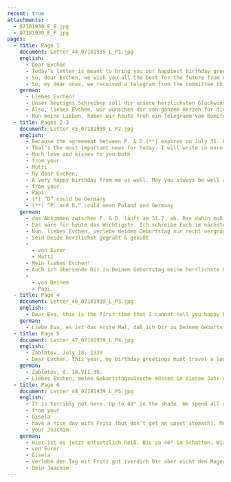 ```yaml
---
recent: true
attachments:
  - 07181939_E_B.jpg
  - 07181939_E_F.jpg
pages:
  - title: Page 1
    document: Letter_44_07181939_L_P1.jpg
    english:
      - Dear Evchen
      - Today’s letter is meant to bring you our happiest birthday greetings. Since this is the first time we are unable to be together on this day, you will have to accept them this way.
      - So, dear Evchen, we wish you all the best for the future from our hearts. May you stay healthy. Everything else will be well. And God will help us celebrate this day together again some time.-
      - So, my dear ones, we received a telegram from the committee this morning that Papa received his visa for D.(*) So he will leave Leipzig tomorrow for two weeks. As you know, everything has been prepared there, so we can assume that he will get it done during that time. 
    german:
      - Liebes Evchen!
      - Unser heutiges Schreiben soll dir unsere herzlichsten Glückwünsche bringen. Da wir das erstemal diesen Tag nicht zusammen sein können, mußt du diese auf diesem Wege annehmen.
      - Also, liebes Evchen, wir wünschen dir von ganzem Herzen für die Zukunft alles Gute. Bleibe nur recht schön gesund. Alles andere wird gut gehen. Und Gott wird helfen, daß wir alle mal wieder zusammen diesen Tag feiern. –
      - Nun meine Lieben, haben wir heute früh ein Telegramm vom Komitee erhalten, daß Papa sein Visum f. D. erhalten hat. Also fährt er morgen früh nach Leipzig auf 14 Tage. Es ist ja soweit alles dort vorbereitet, sodaß wohl anzunehmen ist, daß er es in dieser Zeit schafft. Denn
  - title: Pages 2-3
    document: Letter_45_07181939_L_P2.jpg
    english:
      - Because the agreement between P. & D.(**) expires on July 31. Until then, P. must have returned here. Papa went to see [his] sister with Felix for 12 days.
      - That’s the most important news for today. I will write in more detail in the next letter, because we need to get a lot done now. Well, dear Evchen, may you have a joyful and healthy birthday. We have been invited by neighbors to a wedding on that same day. We will think of you every hour. Will you do the same?
      - Much love and kisses to you both
      - from your
      - Mutti
      - My dear Evchen,
      - A very happy birthday from me as well. May you always be well and may you live with Fritz for many more years. Unfortunately, we cannot give you a birthday kiss this year, but we are always thinking of you. I will be traveling to D. tomorrow, and I hope to be able to take care of everything there. But Mutti has written to you in more detail. Much love and kisses to you and Fritz
      - from your
      - Papi.
      - (*) “D” could be Germany
      - (**) “P. and D.” could mean Poland and Germany
    german:
      - das Abkommen zwischen P. & D. läuft am 31.7. ab. Bis dahin muß P. wieder hier sein. Papa war 12 Tage mit Felix bei der Schwester.
      - Das wäre für heute das Wichtigste. Ich schreibe Euch im nächsten Brief wieder ausführlicher, denn wir haben noch allerhand jetzt zu erledigen.
      - Nun, liebes Evchen, verlebe deinen Geburtstag nur recht vergnügt & gesund. Am selben Tage sind wir hier von netter Nachbarschaft zu einer Hochzeit eingeladen. Wir werden da jede Stunde an Euch denken. Ihr auch an uns?
      - Seid Beide herzlichst gegrüßt & geküßt
      -
        - von Eurer
        - Mutti
      - Mein liebes Evchen!
      - Auch ich übersende Dir zu Deinem Geburtstag meine herrlichste Gratulation. Möge es Dir immer recht gut gehen und sollst Du noch viele Jahre mit Fritz zusammen leben können. Wir können Dir leider dieses Jahr keinen Geburtstagskuß geben, doch denken wir immer an Dich. Ich fahre morgen nach D. und hoffe dort alles erledigen zu können. Mutti schreibt Dir ja ausführlich. An Dich sowie Fritz herzliche Grüße und Küße
      -
        - von Deinem 
        - Papi.
  - title: Page 4
    document: Letter_46_07181939_L_P3.jpg
    english:
      - Dear Eva, this is the first time that I cannot tell you happy birthday personally. Nonetheless, I wish you all the best with all my heart, as I do every year. Mostly, I wish you the best of health and all the best! We hope you have been able to rest and recover on your vacation. – Dear Eva, I can also tell you something about myself. We now have reason to hope that I will be accepted in Stanislau (2 hours by train from here) at a technical school (with the help of our local committee). Papa has to take care of a few more things in this matter. Should everything work out, Mutti will go to Stan. tomorrow with P. I may board at someone’s home. – Dentist Hausmann opened an office in St. Well, dear Eva, I will close for today;
    german:
      - Liebe Eva, es ist das erste Mal, daß ich Dir zu Deinem Geburtstag nicht mündlich gratulieren kann. Trotzdem sollen meine Glückwünsche genau so innig sein wir jedes Jahr. Ich wünsche Dir vor allen Dingen beste Gesundheit und alles, alles Gute! Wir hoffen, daß Du Dich in Deinen Ferien gut erholt hast. – Liebe Eva, ich kann Dir auch etwas von mir mitteilen. Wir haben jetzt Hoffnung, daß ich nach Sanislau (liegt 2 St. Bahnfahrt von uns entfernt) in eine techn. Schule (mit Beihilfe des hiesigen Komitees) angenommen werde. Papa hat noch einige Wege diesbezüglich zu erledigen. Wenn alles klappen sollte, fährt Mutti morgen früh mit P. nach Stan. Evtl. werde ich privat unterkommen. – Zahnarzt Hausmann hat in St. eine Praxis aufgemacht. Nun, liebe Eva, möchte ich für heute schließen;
  - title: Page 5
    document: Letter_47_07181939_L_P4.jpg
    english:
      - Zablotov, July 18, 1939
      - Dear Evchen, this year, my birthday greetings must travel a long way to you. But they are just as heartfelt and I wish you all the best just like in the times when I was able to give you a birthday kiss first thing in the morning. First and foremost, I with you good health, because that is most important. Hopefully, life will become easier for you so that you can live happily with Fritz for many more years. Perhaps I will be able to wish you a happy birthday in person next year! Enjoy your birthday cake! – What else is new with you? Papa is going to D. tomorrow. I hope he will be able to accomplish everything there so we can finally get our possessions.
    german:
      - Zablotov, d. 18.VII.39.
      - Liebes Evchen, meine Geburtstagswünsche müssen in diesem Jahr einen weiten Weg zu Dir zurücklegen. Doch sie sind genau so innig und alles, alles Gute für Dich wünschend, wie in der Zeit, als ich Dir am Morgen gleich einen Geburtstagskuß geben konnte. Zuerst wünsche ich Dir vor allem recht gute Gesundheit, denn das ist die Hauptsache. Hoffentlich wird sich bald das Leben für Dich leichter gestalten, damit Du noch viele Jahre mit Fritz zusammen glücklich leben kannst. Vielleicht kann ich Dir im nächsten Jahr persönlich gratulieren! Laß Dir den Geburtstagskuchen gut schmecken!  - Was gibt es sonst bei Euch Neues? Papa fährt morgen nach D. Hoffentlich erledigt er dort alles gut, damit wir endlich zu unseren Sachen kommen.
  - title: Page 6
    document: Letter_48_07181939_L_P5.jpg
    english:
      - It is terribly hot here. Up to 40° in the shade. We spend all day in the water. You can’t bear it otherwise. What did you do on your vacation? Did you go for a swim, and did you rest well? I don’t know anything else to report from here. Much love and kisses to you and Fritz
      - from your
      - Gisela
      - have a nice day with Fritz (but don’t get an upset stomach). Much love to you and kisses to Fritz as well
      - your Joachim
    german:
      - Hier ist es jetzt entsetzlich heiß. Bis zu 40° im Schatten. Wir liegen den ganzen Tag im Wasser, sonst ist es es nicht auszuhalten. Was hast Du in Deinem Urlaub gemacht? Warst Du mal baden und hast Du Dich gut ausgeruht? Sonst wüßte ich von hier nichts zu berichten. Sei Du, sowie Fritz herzlich gegrüßt und geküßt
      - von Eurer 
      - Gisela
      - verlebe den Tag mit Fritz gut (verdirb Dir aber nicht den Magen) und verbleibe mit vielen Grüßen und Küssen, auch an Fritz
      - Dein Joachim
---
```

  